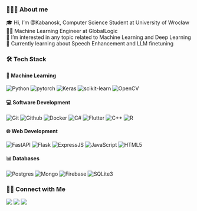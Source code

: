 ### 👨🏻‍💻 About me
🎓 Hi, I’m @Kabanosk, Computer Science Student at University of Wrocław <br/>
👨‍💻 Machine Learning Engineer at GlobalLogic <br/>
🤖 I’m interested in any topic related to Machine Learning and Deep Learning <br/>
🌱 Currently learning about Speech Enhancement and LLM finetuning

### :hammer_and_wrench: Tech Stack

#### 🤖 Machine Learning 
![Python](https://img.shields.io/badge/Python-14354C?&logo=python&logoColor=white)
![pytorch](https://img.shields.io/badge/PyTorch-EE4C2C?&logo=PyTorch&logoColor=white) 
![Keras](https://img.shields.io/badge/Keras-%23D00000.svg?logo=Keras&logoColor=white)
![scikit-learn](https://img.shields.io/badge/scikit--learn-%23F7931E.svg?&logo=scikit-learn&logoColor=white)
![OpenCV](https://img.shields.io/badge/opencv-%23white.svg?&logo=opencv&logoColor=white)

#### 💻 Software Development 
![Git](https://img.shields.io/badge/GIT-E44C30?&logo=git&logoColor=white)
![Github](https://img.shields.io/badge/github-171515?&logo=github&logoColor=white)
![Docker](https://img.shields.io/badge/docker-%230db7ed.svg?&logo=docker&logoColor=white)
![C#](https://img.shields.io/badge/C%23-058e0c?&logo=c-sharp&logoColor=white)
![Flutter](https://img.shields.io/badge/Flutter-02569B?&logo=flutter&logoColor=white)
![C++](https://img.shields.io/badge/c++-%2300599C.svg?&logo=c%2B%2B&logoColor=white)
![R](https://img.shields.io/badge/R-276DC3?&logo=r&logoColor=white)

#### 🌐 Web Development
![FastAPI](https://img.shields.io/badge/FastAPI-005571?logo=fastapi)
![Flask](https://img.shields.io/badge/Flask-000000?logo=flask&logoColor=white)
![ExpressJS](https://img.shields.io/badge/Express.js-000000?&logo=express&logoColor=white)
![JavaScript](https://img.shields.io/badge/JavaScript-323330?&logo=javascript&logoColor=F7DF1E)
![HTML5](https://img.shields.io/badge/html5-%23E34F26.svg?logo=html5&logoColor=white)

#### 📊 Databases
![Postgres](https://img.shields.io/badge/Postgres-%23316192.svg?&logo=postgresql&logoColor=white)
![Mongo](https://img.shields.io/badge/MongoDB-4EA94B?&logo=mongodb&logoColor=white)
![Firebase](https://img.shields.io/badge/firebase-ffa428?&logo=firebase&logoColor=white&fontColor=white)
![SQLite3](https://img.shields.io/badge/SQLite-07405E?&logo=sqlite&logoColor=white)

### 🤝🏻 Connect with Me
<a href="mailto:fiolkawojciech@gmail.com"><img src="https://img.shields.io/badge/fiolkawojciech@gmail.com-b23e2f?logo=gmail&logoColor=white"></a>
<a href="https://www.linkedin.com/in/wojciech-fiolka/"><img src="https://img.shields.io/badge/Wojciech Fiołka-blue?logo=linkedin&logoColor=white"></a>
<a href="https://www.facebook.com/Kabanosk/"><img src="https://img.shields.io/badge/Wojciech Fiołka-1877F2?&logo=facebook&logoColor=white"></a><br>

